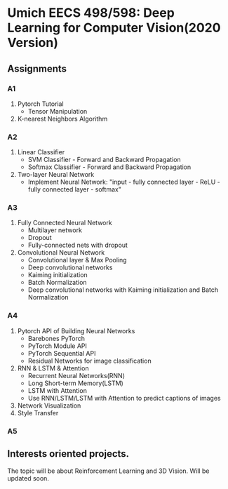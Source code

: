 # Umich EECS 498/598: Deep Learning for Computer Vision(2020 Version)

## Assignments

### A1
1. Pytorch Tutorial
   - Tensor Manipulation
3. K-nearest Neighbors Algorithm

### A2
1. Linear Classifier
   - SVM Classifier - Forward and Backward Propagation
   - Softmax Classifier - Forward and Backward Propagation
3. Two-layer Neural Network
   - Implement Neural Network: "input - fully connected layer - ReLU - fully connected layer - softmax"
   

### A3
1. Fully Connected Neural Network
   - Multilayer network
   - Dropout
   - Fully-connected nets with dropout
3. Convolutional Neural Network
   - Convolutional layer & Max Pooling
   - Deep convolutional networks
   - Kaiming initialization
   - Batch Normalization
   - Deep convolutional networks with Kaiming initialization and Batch Normalization

### A4
1. Pytorch API of Building Neural Networks
   - Barebones PyTorch
   - PyTorch Module API
   - PyTorch Sequential API
   - Residual Networks for image classification
2. RNN & LSTM & Attention
   - Recurrent Neural Networks(RNN)
   - Long Short-term Memory(LSTM)
   - LSTM with Attention
   - Use RNN/LSTM/LSTM with Attention to predict captions of images
3. Network Visualization
5. Style Transfer

### A5

## Interests oriented projects.

The topic will be about Reinforcement Learning and 3D Vision.
Will be updated soon.
